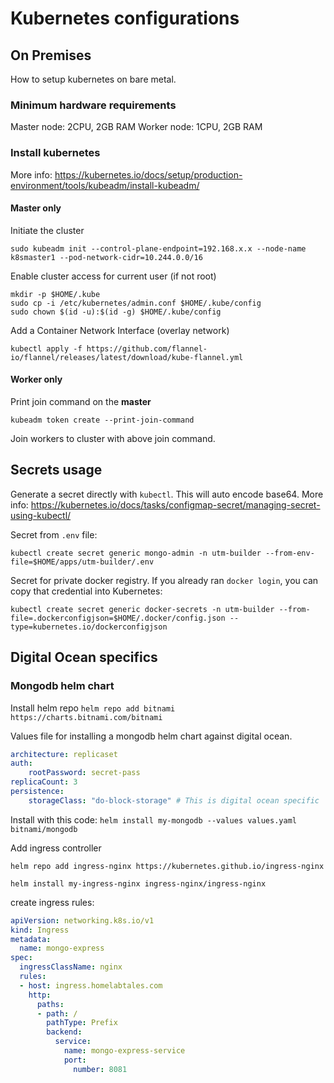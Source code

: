 # Kubernetes configurations

## On Premises

How to setup kubernetes on bare metal.

### Minimum hardware requirements

Master node: 2CPU, 2GB RAM
Worker node: 1CPU, 2GB RAM

### Install kubernetes

More info: https://kubernetes.io/docs/setup/production-environment/tools/kubeadm/install-kubeadm/

#### Master only

Initiate the cluster

```shell
sudo kubeadm init --control-plane-endpoint=192.168.x.x --node-name k8smaster1 --pod-network-cidr=10.244.0.0/16
```

Enable cluster access for current user (if not root)

```shell
mkdir -p $HOME/.kube
sudo cp -i /etc/kubernetes/admin.conf $HOME/.kube/config
sudo chown $(id -u):$(id -g) $HOME/.kube/config
```

Add a Container Network Interface (overlay network)

```shell
kubectl apply -f https://github.com/flannel-io/flannel/releases/latest/download/kube-flannel.yml
```

#### Worker only

Print join command on the **master**
```shell
kubeadm token create --print-join-command
```
Join workers to cluster with above join command.


## Secrets usage

Generate a secret directly with `kubectl`. This will auto encode base64. More info:
https://kubernetes.io/docs/tasks/configmap-secret/managing-secret-using-kubectl/


Secret from `.env` file:

```shell
kubectl create secret generic mongo-admin -n utm-builder --from-env-file=$HOME/apps/utm-builder/.env
```

Secret for private docker registry. If you already ran `docker login`, you can copy that credential into Kubernetes:

```shell
kubectl create secret generic docker-secrets -n utm-builder --from-file=.dockerconfigjson=$HOME/.docker/config.json --type=kubernetes.io/dockerconfigjson
```


## Digital Ocean specifics


### Mongodb helm chart

Install helm repo
`helm repo add bitnami https://charts.bitnami.com/bitnami`

Values file for installing a mongodb helm chart against digital ocean.

```yaml
architecture: replicaset
auth:
    rootPassword: secret-pass
replicaCount: 3
persistence:
    storageClass: "do-block-storage" # This is digital ocean specific
```

Install with this code:
`helm install my-mongodb --values values.yaml bitnami/mongodb`


Add ingress controller

```shell
helm repo add ingress-nginx https://kubernetes.github.io/ingress-nginx

helm install my-ingress-nginx ingress-nginx/ingress-nginx
```

create ingress rules:

```yaml
apiVersion: networking.k8s.io/v1
kind: Ingress
metadata:
  name: mongo-express
spec:
  ingressClassName: nginx
  rules:
  - host: ingress.homelabtales.com
    http:
      paths:
      - path: /
        pathType: Prefix
        backend:
          service:
            name: mongo-express-service
            port:
              number: 8081
```